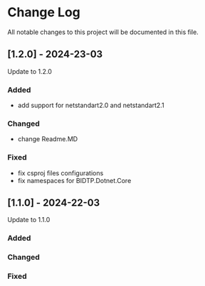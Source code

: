 # Change Log

All notable changes to this project will be documented in this file.

## [1.2.0] - 2024-23-03

Update to 1.2.0

### Added

-   add support for netstandart2.0 and netstandart2.1

### Changed

-   change Readme.MD

### Fixed

-   fix csproj files configurations
-   fix namespaces for BIDTP.Dotnet.Core

## [1.1.0] - 2024-22-03

Update to 1.1.0

### Added

### Changed

### Fixed
